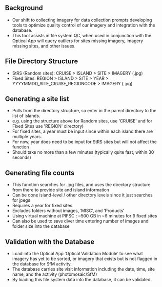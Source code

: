 ## Background
- Our shift to collecting imagery for data collection prompts developing tools to optimize quality control of our imagery and integration with the database.
- This tool assists in file system QC, when used in conjunction with the Optical App will query outliers for sites missing imagery, imagery missing sites, and other issues. 

## File Directory Structure
- StRS (Random sites): CRUISE > ISLAND > SITE > IMAGERY (.jpg)
- Fixed Sites: REGION > ISLAND > SITE > YEAR > YYYYMMDD_SITE_CRUISE_REGIONCODE > IMAGERY (.jpg)

## Generating a site list
- Pulls from the directory structure, so enter in the parent directory to the list of islands.
- e.g. using the structure above for Random sites, use 'CRUISE' and for Fixed Sites use 'REGION' directory)
- For fixed sites, a year must be input since within each island there are multiple years.
- For now, year does need to be input for StRS sites but will not affect the function
- Should take no more than a few minutes (typically quite fast, within 30 seconds)

## Generating file counts
- This function searches for .jpg files, and uses the directory structure from there to provide site and island information
- Can be done island-level / other directory levels since it just searches for jpegs 
- Requires a year for fixed sites.
- Excludes folders without images, ‘MISC’, and ‘Products’
- Using virtual machine at PIFSC : ~500 GB in ~6 minutes for 9 fixed sites
- Can also be used to save diver time entering number of images and folder size into the database
  
## Validation with the Database
- Load into the Optical App ‘Optical Validation Module’ to see what imagery has yet to be sorted, or imagery that exists but is not flagged in the database for SfM activity.
- The database carries site visit information including the date, time, site name, and the activity (photomosaic/SfM)
- By loading this file system data into the database, it can be validated.

